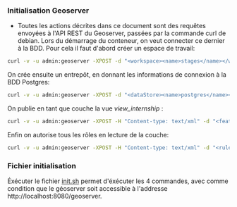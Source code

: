 ### Initialisation Geoserver

 - Toutes les actions décrites dans ce document sont des requêtes envoyées à l'API REST du Geoserver, passées par la commande curl de debian.
Lors du démarrage du conteneur, on veut connecter ce dernier à la BDD. 
Pour cela il faut d'abord créer un espace de travail: 
```bash
curl -v -u admin:geoserver -XPOST -d "<workspace><name>stages</name></workspace>" -H "Content-type: text/xml"  http://localhost:8080/geoserver/rest/workspaces
```

On crée ensuite un entrepôt, en donnant les informations de connexion à la BDD Postgres:
```bash
curl -v -u admin:geoserver -XPOST -d "<dataStore><name>postgres</name><connectionParameters><host>postgres</host><port>5432</port><database>postgres</database><user>postgres</user><passwd>tsi23lesboss</passwd><dbtype>postgis</dbtype></connectionParameters></dataStore>" -H "Content-type: text/xml" http://localhost:8080/geoserver/rest/workspaces/stages/datastores
```

On publie en tant que couche la vue *view_internship* :
```bash
curl -v -u admin:geoserver -XPOST -H "Content-type: text/xml" -d "<featureType><name>view_internship</name></featureType>" http://localhost:8080/geoserver/rest/workspaces/stages/datastores/postgres/featuretypes
```

Enfin on autorise tous les rôles en lecture de la couche:
```bash
curl -v -u admin:geoserver -XPOST -H "Content-type: text/xml" -d "<rules><rule><@resource>stages.view_internship.r</@resource><text>*</text></rule></rules>" http://localhost:8080/geoserver/rest/security/acl/layers
```

### Fichier initialisation

Éxécuter le fichier [init.sh](./init.sh) permet d'éxécuter les 4 commandes, avec comme condition que le géoserver soit accessible à l'addresse http://localhost:8080/geoserver. 

